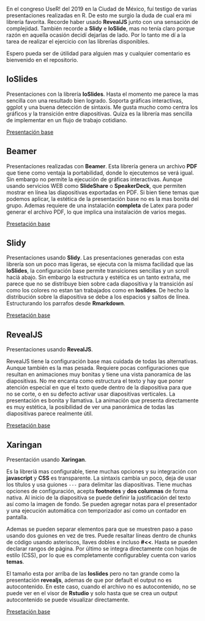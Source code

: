 En el congreso UseR! del 2019 en la Ciudad de México, fuí testigo de varias presentaciones realizadas en R. De esto me 
surgio la duda de cual era mi librería favorita. Recorde haber usado **RevealJS** junto con una sensación de 
complejidad. También recorde a **Slidy** e **IoSlide**, mas no tenía claro porque razón en aquella ocasión decidí dejarlas
de lado. Por lo tanto me dí a la tarea de realizar el ejercicio con las librerías disponibles.

Espero pueda ser de útilidad para alguien mas y cualquier comentario es bienvenido en el repositorio.

## IoSlides

Presentaciones con la librería **IoSlides**.
Hasta el momento me parece la mas sencilla con una resultado bien logrado. Soporta gráficas interactivas, ggplot y una 
buena detección de sintaxis. Me gusta mucho como centra los gráficos y la transición entre diapositivas. Quiza es la librería
mas sencilla de implementar en un flujo de trabajo cotidiano.

[Presentación base](presentacion-ioslides.html)

## Beamer

Presentaciones realizadas con **Beamer**.
Esta librería genera un archivo **PDF** que tiene como ventaja la portabilidad, donde lo ejecutemos se verá igual. Sin 
embargo no permite la ejecución de gráficas interactivas. Aunque usando servicios WEB como **SlideShare** o **SpeakerDeck**,
que permiten mostrar en línea las diapositivas exportadas en PDF. Si bien tiene temas que podemos aplicar, la estética de la
presentación base no es la mas bonita del grupo. Ademas requiere de una instalación **completa** de Latex para poder 
generar el archivo PDF, lo que implica una instalación de varios megas.

[Presetación base](presentacion-beamer.pdf)

## Slidy

Presentaciones usando **Slidy**.
Las presentaciones generadas con esta librería son un poco mas ligeras, se ejecuta con la misma facilidad que las 
**IoSlides**, la configuración base permite transiciones sencillas y un scroll hacíá abajo.
Sin embargo la estructura y estética es un tanto extraña, me parece que no se distribuye bien sobre cada diapositiva y
la transición así como los colores no estan tan trabajados como en **Ioslides**. De hecho la distribución sobre la 
diapositiva se debe a los espacios y saltos de línea. Estructurando los parrafos desde **Rmarkdown**.

[Presetación base](presentacion-slidy.html)

## RevealJS

Presentaciones usando **RevealJS**.

RevealJS tiene la configuración base mas cuidada de todas las alternativas. Aunque también es la mas pesada. Requiere pocas 
configuraciones que resultan en animaciones muy bonitas y tiene una vista panoramica de las diapositivas. 
No me encanta como estructura el texto y hay que poner atención especial en que el texto quede dentro de la diapositiva 
para que no se corte, o en su defecto activar usar diapositivas verticales. La presentación es bonita y llamativa. 
La animación que presenta directamente es muy estética, la posibilidad de ver una panorámica de todas las diapositivas 
parece realmente útil.

[Presetación base](presentacion-revealjs.html)

## Xaringan

Presentación usando **Xaringan**.

Es la libreríá mas configurable, tiene muchas opciones y su integración con **javascript** y **CSS** es transparente.
La sintaxis cambia un poco, deja de usar los títulos y usa guiones `---` para delimitar las diapositivas.
Tiene muchas opciones de configuración, acepta **footnotes** y **dos columnas** de forma nativa. Al inicio de la 
diapositiva se puede definir la justificación del texto así como la imagen de fondo. Se pueden agregar notas para el 
presentador y una ejecución automática con temporizador así como un contador en pantalla.

Ademas se pueden separar elementos para que se muestren paso a paso usando dos guiones en vez de tres. Puede resaltar
líneas dentro de chunks de código usando asteriscos, llaves dobles e incluso **#<<**. Hasta se pueden declarar rangos de
página.
Por último se integra directamente con hojas de estilo (CSS), por lo que es completamente configurabley cuenta con varios
**temas**.

El tamaño esta por arriba de las **Ioslides** pero no tan grande como la presentación **revealjs**, ademas de que por 
default el output no es autocontenido. En este caso, cuando el archivo no es autocontenido, no se puede ver en el visor
de **Rstudio** y solo hasta que se crea un output autocontenido se puede visualizar directamente.

[Presetación base](presentacion-xaringan.html)
